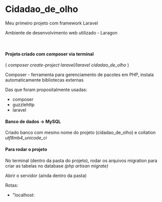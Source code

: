 # Cidadao_de_olho
Meu primeiro projeto com framework Laravel

<p>Ambiente de desenvolvimento web utilizado - Laragon</p>
<br>

<h4>Projeto criado com composer via terminal </h4>
<p>(<i> composer create-project laravel/laravel cidadao_de_olho </i>)</p>
<p> Composer - ferramenta para gerenciamento de pacotes em PHP, instala automaticamente bibliotecas externas</p>
<p> Das que foram propositalmente usadas: <ul>
  <li> composer </li>
  <li> guzzlehttp </li>
  <li> laravel </li>
</ul></p>
<h4>Banco de dados -> MySQL</h4>
<p>Criado banco com mesmo nome do projeto (cidadao_de_olho) e collation <i>utf8mb4_unicode_ci</i></p>

<h4>Para rodar o projeto</h4>
<p>No terminal (dentro da pasta do projeto), rodar os arquivos migration para criar as tabelas no database <i>(php artisan migrate)</i></p>
<p>Abrir o servidor (ainda dentro da pasta) <i></i></p>
<p>Rotas: <ul>
  <li>"localhost:</li>
</ul></p>

